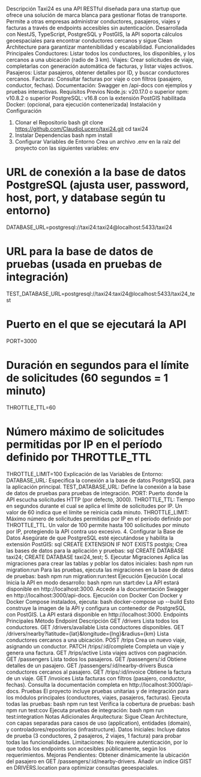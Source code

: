 Descripción
Taxi24 es una API RESTful diseñada para una startup que ofrece una solución de marca blanca para gestionar flotas de transporte. Permite a otras empresas administrar conductores, pasajeros, viajes y facturas a través de endpoints accesibles sin autenticación. Desarrollada con NestJS, TypeScript, PostgreSQL y PostGIS, la API soporta cálculos geoespaciales para encontrar conductores cercanos y sigue Clean Architecture para garantizar mantenibilidad y escalabilidad.
Funcionalidades Principales
Conductores: Listar todos los conductores, los disponibles, y los cercanos a una ubicación (radio de 3 km).
Viajes: Crear solicitudes de viaje, completarlas con generación automática de facturas, y listar viajes activos.
Pasajeros: Listar pasajeros, obtener detalles por ID, y buscar conductores cercanos.
Facturas: Consultar facturas por viaje o con filtros (pasajero, conductor, fechas).
Documentación: Swagger en /api-docs con ejemplos y pruebas interactivas.
Requisitos Previos
Node.js: v20.17.0 o superior
npm: v10.8.2 o superior
PostgreSQL: v16.8 con la extensión PostGIS habilitada
Docker: (opcional, para ejecución contenerizada)
Instalación y Configuración

1. Clonar el Repositorio
   bash
   git clone https://github.com/ClaudioLucero/taxi24.git
   cd taxi24
2. Instalar Dependencias
   bash
   npm install
3. Configurar Variables de Entorno
   Crea un archivo .env en la raíz del proyecto con las siguientes variables:
   env

# URL de conexión a la base de datos PostgreSQL (ajusta user, password, host, port, y database según tu entorno)

DATABASE_URL=postgresql://taxi24:taxi24@localhost:5433/taxi24

# URL para la base de datos de pruebas (usada en pruebas de integración)

TEST_DATABASE_URL=postgresql://taxi24:taxi24@localhost:5433/taxi24_test

# Puerto en el que se ejecutará la API

PORT=3000

# Duración en segundos para el límite de solicitudes (60 segundos = 1 minuto)

THROTTLE_TTL=60

# Número máximo de solicitudes permitidas por IP en el período definido por THROTTLE_TTL

THROTTLE_LIMIT=100
Explicación de las Variables de Entorno:
DATABASE_URL: Especifica la conexión a la base de datos PostgreSQL para la aplicación principal.
TEST_DATABASE_URL: Define la conexión a la base de datos de pruebas para pruebas de integración.
PORT: Puerto donde la API escucha solicitudes HTTP (por defecto, 3000).
THROTTLE_TTL: Tiempo en segundos durante el cual se aplica el límite de solicitudes por IP. Un valor de 60 indica que el límite se reinicia cada minuto.
THROTTLE_LIMIT: Máximo número de solicitudes permitidas por IP en el período definido por THROTTLE_TTL. Un valor de 100 permite hasta 100 solicitudes por minuto por IP, protegiendo la API contra uso excesivo. 4. Configurar la Base de Datos
Asegúrate de que PostgreSQL esté ejecutándose y habilita la extensión PostGIS:
sql
CREATE EXTENSION IF NOT EXISTS postgis;
Crea las bases de datos para la aplicación y pruebas:
sql
CREATE DATABASE taxi24;
CREATE DATABASE taxi24_test; 5. Ejecutar Migraciones
Aplica las migraciones para crear las tablas y poblar los datos iniciales:
bash
npm run migration:run
Para las pruebas, ejecuta las migraciones en la base de datos de pruebas:
bash
npm run migration:run:test
Ejecución
Ejecución Local
Inicia la API en modo desarrollo:
bash
npm run start:dev
La API estará disponible en http://localhost:3000. Accede a la documentación Swagger en http://localhost:3000/api-docs.
Ejecución con Docker
Con Docker y Docker Compose instalados, ejecuta:
bash
docker-compose up --build
Esto construye la imagen de la API y configura un contenedor de PostgreSQL con PostGIS. La API estará disponible en http://localhost:3000.
Endpoints Principales
Método
Endpoint
Descripción
GET
/drivers
Lista todos los conductores.
GET
/drivers/available
Lista conductores disponibles.
GET
/drivers/nearby?latitude={lat}&longitude={lng}&radius={km}
Lista conductores cercanos a una ubicación.
POST
/trips
Crea un nuevo viaje, asignando un conductor.
PATCH
/trips/:id/complete
Completa un viaje y genera una factura.
GET
/trips/active
Lista viajes activos con paginación.
GET
/passengers
Lista todos los pasajeros.
GET
/passengers/:id
Obtiene detalles de un pasajero.
GET
/passengers/:id/nearby-drivers
Busca conductores cercanos al pasajero.
GET
/trips/:id/invoice
Obtiene la factura de un viaje.
GET
/invoices
Lista facturas con filtros (pasajero, conductor, fechas).
Consulta la documentación completa en http://localhost:3000/api-docs.
Pruebas
El proyecto incluye pruebas unitarias y de integración para los módulos principales (conductores, viajes, pasajeros, facturas).
Ejecuta todas las pruebas:
bash
npm run test
Verifica la cobertura de pruebas:
bash
npm run test:cov
Ejecuta pruebas de integración:
bash
npm run test:integration
Notas Adicionales
Arquitectura: Sigue Clean Architecture, con capas separadas para casos de uso (application), entidades (domain), y controladores/repositorios (infrastructure).
Datos Iniciales: Incluye datos de prueba (3 conductores, 2 pasajeros, 2 viajes, 1 factura) para probar todas las funcionalidades.
Limitaciones: No requiere autenticación, por lo que todos los endpoints son accesibles públicamente, según los requerimientos.
Mejoras Pendientes:
Obtener dinámicamente la ubicación del pasajero en GET /passengers/:id/nearby-drivers.
Añadir un índice GIST en DRIVERS.location para optimizar consultas geoespaciales.
